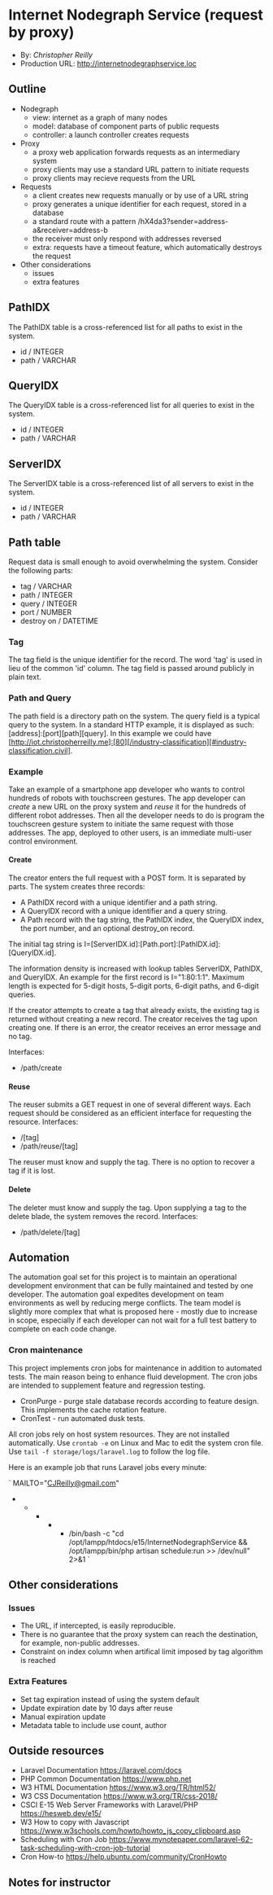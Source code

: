 # Internet Nodegraph Service (request by proxy)
+ By: *Christopher Reilly*
+ Production URL: <http://internetnodegraphservice.loc>

## Outline
+ Nodegraph
  - view: internet as a graph of many nodes
  - model: database of component parts of public requests
  - controller: a launch controller creates requests
+ Proxy
  - a proxy web application forwards requests as an intermediary system
  - proxy clients may use a standard URL pattern to initiate requests
  - proxy clients may recieve requests from the URL
+ Requests
  - a client creates new requests manually or by use of a URL string
  - proxy generates a unique identifier for each request, stored in a database
  - a standard route with a pattern /hX4da3?sender=address-a&receiver=address-b
  - the receiver must only respond with addresses reversed
  - extra: requests have a timeout feature, which automatically destroys the request
+ Other considerations
  - issues
  - extra features

## PathIDX
The PathIDX table is a cross-referenced list for all paths to exist in the system.
 + id / INTEGER
 + path / VARCHAR

## QueryIDX
The QueryIDX table is a cross-referenced list for all queries to exist in the system.
 + id / INTEGER
 + path / VARCHAR

## ServerIDX
The ServerIDX table is a cross-referenced list of all servers to exist in the system.
 + id / INTEGER
 + path / VARCHAR

## Path table
Request data is small enough to avoid overwhelming the system. Consider the following parts:
 + tag / VARCHAR
 + path / INTEGER
 + query / INTEGER
 + port / NUMBER
 + destroy on / DATETIME


### Tag
 The tag field is the unique identifier for the record. The word 'tag' is used in lieu of the common 'id' column. The
 tag field is passed around publicly in plain text.

### Path and Query
 The path field is a directory path on the system. The query field is a typical query to the system. In a standard HTTP
 example, it is displayed as such: [address]:[port][path][query]. In this example we could have
 [http://iot.christopherreilly.me]:[80][/industry-classification][#industry-classification.civil].

### Example
 Take an example of a smartphone app developer who wants to control hundreds of robots with touchscreen gestures. The
 app developer can *create* a new URL on the proxy system and *reuse* it for the hundreds of different robot addresses.
 Then all the developer needs to do is program the touchscreen gesture system to initiate the same request with those
 addresses. The app, deployed to other users, is an immediate multi-user control environment.

#### Create
  The creator enters the full request with a POST form. It is separated by parts. The system creates three records:
  + A PathIDX record with a unique identifier and a path string.
  + A QueryIDX record with a unique identifier and a query string.
  + A Path record with the tag string, the PathIDX index, the QueryIDX index, the port number, and an optional
  destroy_on record.
  
  The initial tag string is I=[ServerIDX.id]:[Path.port]:[PathIDX.id]:[QueryIDX.id].

  The information density is increased with lookup tables ServerIDX, PathIDX, and QueryIDX. An example for the first
  record is I="1:80:1:1". Maximum length is expected for 5-digit hosts, 5-digit ports, 6-digit paths, and 6-digit
  queries.

  If the creator attempts to create a tag that already exists, the existing tag is returned without creating a new
  record. The creator receives the tag upon creating one. If there is an error, the creator receives an error message
  and no tag.

  Interfaces:
  + /path/create

#### Reuse
  The reuser submits a GET request in one of several different ways. Each request should be considered as an efficient
  interface for requesting the resource.
  Interfaces:
  + /[tag]
  + /path/reuse/[tag]

  The reuser must know and supply the tag. There is no option to recover a tag if it is lost.

#### Delete
  The deleter must know and supply the tag. Upon supplying a tag to the delete blade, the system removes the record.
  Interfaces:
  + /path/delete/[tag]


## Automation

The automation goal set for this project is to maintain an operational development environment that can be fully
maintained and tested by one developer. The automation goal expedites development on team environments as well by
reducing merge conflicts. The team model is slightly more complex that what is proposed here - mostly due to increase in
scope, especially if each developer can not wait for a full test battery to complete on each code change.

### Cron maintenance
This project implements cron jobs for maintenance in addition to automated tests. The main reason being to enhance fluid
development. The cron jobs are intended to supplement feature and regression testing.

+ CronPurge - purge stale database records according to feature design. This implements the cache rotation feature.
+ CronTest - run automated dusk tests.

All cron jobs rely on host system resources. They are not installed automatically. Use `crontab -e` on Linux and Mac to
edit the system cron file. Use `tail -f storage/logs/laravel.log` to follow the log file.

Here is an example job that runs Laravel jobs every minute:

`
MAILTO="CJReilly@gmail.com"
* * * * * /bin/bash -c "cd /opt/lampp/htdocs/e15/InternetNodegraphService && /opt/lampp/bin/php artisan schedule:run >> /dev/null" 2>&1
`

## Other considerations

### Issues
 + The URL, if intercepted, is easily reproducible.
 + There is no guarantee that the proxy system can reach the destination, for example, non-public addresses.
 + Constraint on index column when artifical limit imposed by tag algorithm is reached

### Extra Features
 + Set tag expiration instead of using the system default
 + Update expiration date by 10 days after reuse
 + Manual expiration update
 + Metadata table to include use count, author



## Outside resources
+ Laravel Documentation <https://laravel.com/docs>
+ PHP Common Documentation <https://www.php.net>
+ W3 HTML Documentation <https://www.w3.org/TR/html52/>
+ W3 CSS Documentation <https://www.w3.org/TR/css-2018/>
+ CSCI E-15 Web Server Frameworks with Laravel/PHP <https://hesweb.dev/e15/>
+ W3 How to copy with Javascript <https://www.w3schools.com/howto/howto_js_copy_clipboard.asp>
+ Scheduling with Cron Job <https://www.mynotepaper.com/laravel-62-task-scheduling-with-cron-job-tutorial>
+ Cron How-to <https://help.ubuntu.com/community/CronHowto>

## Notes for instructor
